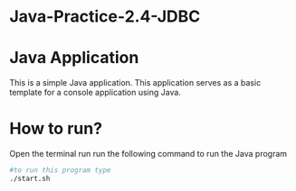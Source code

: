 # Java-Practice-2.4-JDBC
Java Application
======================
This is a simple Java application. This application serves as a basic template for a console application using Java.

# How to run?
Open the terminal run run the following command to run the Java program 

```sh
#to run this program type
./start.sh
```

